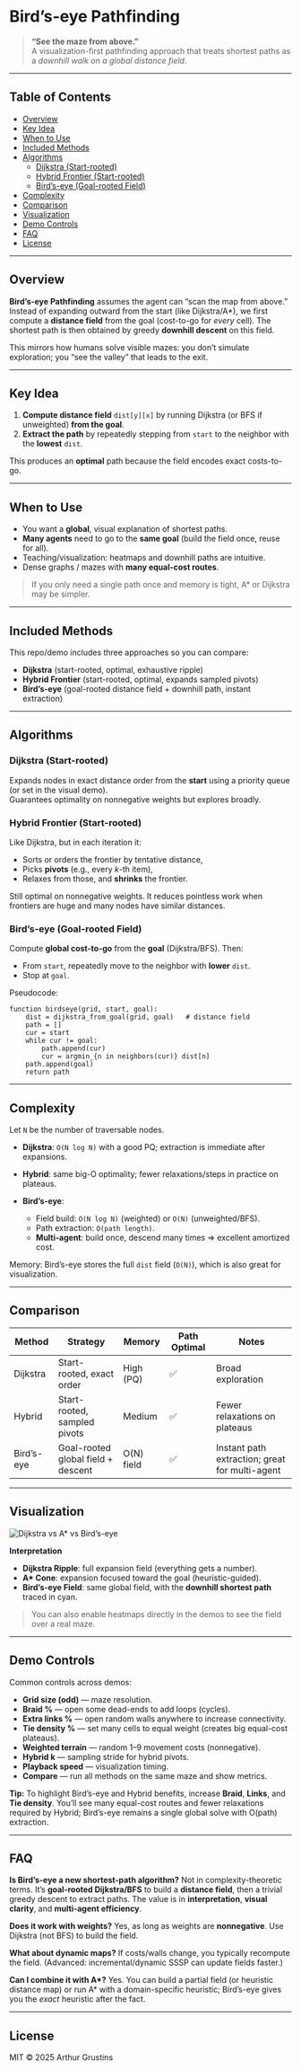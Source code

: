 # Bird’s-eye Pathfinding

> **“See the maze from above.”**  
> A visualization-first pathfinding approach that treats shortest paths as a *downhill walk on a global distance field*.

---

## Table of Contents
- [Overview](#overview)
- [Key Idea](#key-idea)
- [When to Use](#when-to-use)
- [Included Methods](#included-methods)
- [Algorithms](#algorithms)
  - [Dijkstra (Start-rooted)](#dijkstra-start-rooted)
  - [Hybrid Frontier (Start-rooted)](#hybrid-frontier-start-rooted)
  - [Bird’s-eye (Goal-rooted Field)](#birdseye-goal-rooted-field)
- [Complexity](#complexity)
- [Comparison](#comparison)
- [Visualization](#visualization)
- [Demo Controls](#demo-controls)
- [FAQ](#faq)
- [License](#license)

---

## Overview
**Bird’s-eye Pathfinding** assumes the agent can “scan the map from above.”  
Instead of expanding outward from the start (like Dijkstra/A\*), we first compute a **distance field** from the goal (cost-to-go for *every* cell). The shortest path is then obtained by greedy **downhill descent** on this field.

This mirrors how humans solve visible mazes: you don’t simulate exploration; you “see the valley” that leads to the exit.

---

## Key Idea
1. **Compute distance field** `dist[y][x]` by running Dijkstra (or BFS if unweighted) **from the goal**.
2. **Extract the path** by repeatedly stepping from `start` to the neighbor with the **lowest** `dist`.

This produces an **optimal** path because the field encodes exact costs-to-go.

---

## When to Use
- You want a **global**, visual explanation of shortest paths.
- **Many agents** need to go to the **same goal** (build the field once, reuse for all).
- Teaching/visualization: heatmaps and downhill paths are intuitive.
- Dense graphs / mazes with **many equal-cost routes**.

> If you only need a single path once and memory is tight, A\* or Dijkstra may be simpler.

---

## Included Methods
This repo/demo includes three approaches so you can compare:

- **Dijkstra** (start-rooted, optimal, exhaustive ripple)
- **Hybrid Frontier** (start-rooted, optimal, expands sampled pivots)
- **Bird’s-eye** (goal-rooted distance field + downhill path, instant extraction)

---

## Algorithms

### Dijkstra (Start-rooted)
Expands nodes in exact distance order from the **start** using a priority queue (or set in the visual demo).  
Guarantees optimality on nonnegative weights but explores broadly.

### Hybrid Frontier (Start-rooted)
Like Dijkstra, but in each iteration it:
- Sorts or orders the frontier by tentative distance,
- Picks **pivots** (e.g., every *k*-th item),
- Relaxes from those, and **shrinks** the frontier.

Still optimal on nonnegative weights. It reduces pointless work when frontiers are huge and many nodes have similar distances.

### Bird’s-eye (Goal-rooted Field)
Compute **global cost-to-go** from the **goal** (Dijkstra/BFS). Then:
- From `start`, repeatedly move to the neighbor with **lower** `dist`.
- Stop at `goal`.

Pseudocode:
```text
function birdseye(grid, start, goal):
    dist = dijkstra_from_goal(grid, goal)   # distance field
    path = []
    cur = start
    while cur != goal:
        path.append(cur)
        cur = argmin_{n in neighbors(cur)} dist[n]
    path.append(goal)
    return path
````

---

## Complexity

Let `N` be the number of traversable nodes.

* **Dijkstra**: `O(N log N)` with a good PQ; extraction is immediate after expansions.
* **Hybrid**: same big-O optimality; fewer relaxations/steps in practice on plateaus.
* **Bird’s-eye**:

  * Field build: `O(N log N)` (weighted) or `O(N)` (unweighted/BFS).
  * Path extraction: `O(path length)`.
  * **Multi-agent**: build once, descend many times ⇒ excellent amortized cost.

Memory: Bird’s-eye stores the full `dist` field (`O(N)`), which is also great for visualization.

---

## Comparison

| Method     | Strategy                           | Memory     | Path Optimal | Notes                                          |
| ---------- | ---------------------------------- | ---------- | ------------ | ---------------------------------------------- |
| Dijkstra   | Start-rooted, exact order          | High (PQ)  | ✅            | Broad exploration                              |
| Hybrid     | Start-rooted, sampled pivots       | Medium     | ✅            | Fewer relaxations on plateaus                  |
| Bird’s-eye | Goal-rooted global field + descent | O(N) field | ✅            | Instant path extraction; great for multi-agent |

---

## Visualization

![Dijkstra vs A\* vs Bird’s-eye](./pathfinding_heatmaps.png)

**Interpretation**

* **Dijkstra Ripple**: full expansion field (everything gets a number).
* **A\* Cone**: expansion focused toward the goal (heuristic-guided).
* **Bird’s-eye Field**: same global field, with the **downhill shortest path** traced in cyan.

> You can also enable heatmaps directly in the demos to see the field over a real maze.

---

## Demo Controls

Common controls across demos:

* **Grid size (odd)** — maze resolution.
* **Braid %** — open some dead-ends to add loops (cycles).
* **Extra links %** — open random walls anywhere to increase connectivity.
* **Tie density %** — set many cells to equal weight (creates big equal-cost plateaus).
* **Weighted terrain** — random 1–9 movement costs (nonnegative).
* **Hybrid k** — sampling stride for hybrid pivots.
* **Playback speed** — visualization timing.
* **Compare** — run all methods on the same maze and show metrics.

**Tip:** To highlight Bird’s-eye and Hybrid benefits, increase **Braid**, **Links**, and **Tie density**. You’ll see many equal-cost routes and fewer relaxations required by Hybrid; Bird’s-eye remains a single global solve with O(path) extraction.

---

## FAQ

**Is Bird’s-eye a new shortest-path algorithm?**
Not in complexity-theoretic terms. It’s **goal-rooted Dijkstra/BFS** to build a **distance field**, then a trivial greedy descent to extract paths. The value is in **interpretation**, **visual clarity**, and **multi-agent efficiency**.

**Does it work with weights?**
Yes, as long as weights are **nonnegative**. Use Dijkstra (not BFS) to build the field.

**What about dynamic maps?**
If costs/walls change, you typically recompute the field. (Advanced: incremental/dynamic SSSP can update fields faster.)

**Can I combine it with A\*?**
Yes. You can build a partial field (or heuristic distance map) or run A\* with a domain-specific heuristic; Bird’s-eye gives you the *exact* heuristic after the fact.

---

## License
MIT © 2025 Arthur Grustins